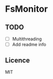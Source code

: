 <!--
  Created at: 08/28/2021 01:09:33 Saturday
  Modified at: 08/28/2021 01:50:25 AM Saturday
-->

# FsMonitor


## TODO

- [ ] Multithreading
- [ ] Add readme info

## Licence

MIT
